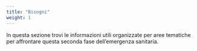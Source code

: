 ```yaml
---
title: "Bisogni"
weight: 1
---
```


In questa sezione trovi le informazioni utili organizzate per aree tematiche per affrontare questa seconda fase dell’emergenza sanitaria.
